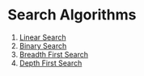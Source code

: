 # Search Algorithms

1. [Linear Search](LinearSearch.java)
2. [Binary Search](BinarySearch.java)
3. [Breadth First Search](BreadthFirstSearch.java)
4. [Depth First Search](DepthFirstSearch.java)
